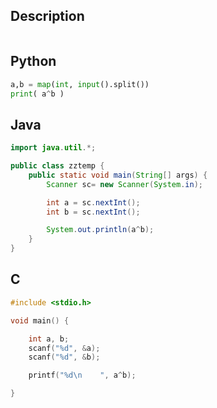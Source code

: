 ## Description
```
```
## Python
```python
a,b = map(int, input().split())
print( a^b )
```
## Java
```java
import java.util.*;

public class zztemp {
	public static void main(String[] args) {		
		Scanner sc= new Scanner(System.in);

		int a = sc.nextInt();
		int b = sc.nextInt();

		System.out.println(a^b);
	}
}
```
## C
```c
#include <stdio.h>

void main() {

	int a, b;
	scanf("%d", &a);
	scanf("%d", &b);

	printf("%d\n 	", a^b);

}

```